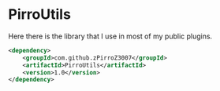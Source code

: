 # PirroUtils

Here there is the library that I use in most of my public plugins.

```xml
<dependency>
    <groupId>com.github.zPirroZ3007</groupId>
    <artifactId>PirroUtils</artifactId>
    <version>1.0</version>
</dependency>
```
